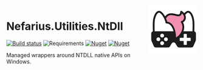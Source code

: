 <img src="assets/NSS-128x128.png" align="right" />

# Nefarius.Utilities.NtDll

[![Build status](https://ci.appveyor.com/api/projects/status/aa74u78c4m15aa2g/branch/master?svg=true)](https://ci.appveyor.com/project/nefarius/nefarius-utilities-ntdll/branch/master) ![Requirements](https://img.shields.io/badge/Requires-.NET%20Standard%202.0-blue.svg) [![Nuget](https://img.shields.io/nuget/v/Nefarius.Utilities.NtDll)](https://www.nuget.org/packages/Nefarius.Utilities.NtDll/) [![Nuget](https://img.shields.io/nuget/dt/Nefarius.Utilities.NtDll)](https://www.nuget.org/packages/Nefarius.Utilities.NtDll/)

Managed wrappers around NTDLL native APIs on Windows.
